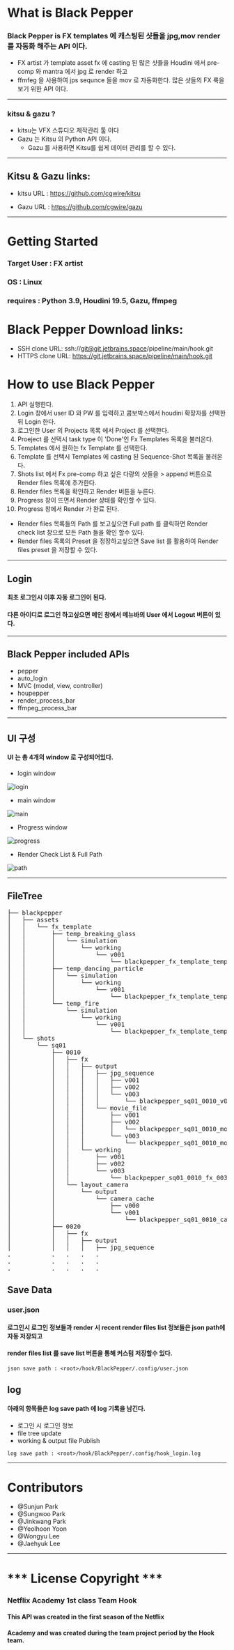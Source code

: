 # What is Black Pepper
### Black Pepper is FX templates 에 캐스팅된 샷들을 jpg,mov render를  자동화 해주는 API 이다.

* FX artist 가 template asset fx 에 casting 된 많은 샷들을 Houdini 에서 pre-comp 와 mantra 에서 jpg 로 render 하고
* ffmfeg 을 사용하여 jps sequnce 들을 mov 로 자동화한다. 많은 샷들의 FX 룩을 보기 위한 API 이다.  

***
### kitsu & gazu ?
* kitsu는 VFX 스튜디오 제작관리 툴 이다
* Gazu 는 Kitsu 의 Python API 이다.
  * Gazu 를 사용하면  Kitsu를 쉽게 데이터 관리를 할 수 있다.

***
## Kitsu & Gazu links:

* kitsu URL : https://github.com/cgwire/kitsu

* Gazu URL : https://github.com/cgwire/gazu
***
# Getting Started
### Target User : FX artist
### OS : Linux
### requires : Python 3.9, Houdini 19.5, Gazu, ffmpeg

# Black Pepper Download links:
* SSH clone URL: ssh://git@git.jetbrains.space/pipeline/main/hook.git
* HTTPS clone URL: https://git.jetbrains.space/pipeline/main/hook.git

# How to use Black Pepper
1. API 실행한다.
2. Login 창에서 user ID 와 PW 를 입력하고 콤보박스에서 houdini 확장자를 선택한 뒤 Login 한다.
3. 로그인한 User 의 Projects 목록 에서 Project 를 선택한다.
4. Proeject 를 선택시 task type 이 'Done'인 Fx Templates 목록을 불러온다.
5. Templates 에서 원하는 fx Template 를 선택한다.
6. Template 를 선택시 Templates 에 casting 된 Sequence-Shot 목록을 불러온다.
7. Shots list 에서 Fx pre-comp 하고 싶은 다량의 샷들을 > append 버튼으로 Render files 목록에 추가한다.
8. Render files 목록을 확인하고 Render 버튼을 누른다.
9. Progress 창이 뜨면서 Render 상태를 확인할 수 있다.
10. Progress 창에서 Render 가 완료 된다.
* Render files 목록들의 Path 를 보고싶으면 Full path 를 클릭하면 Render check list 창으로 모든 Path 들을 확인 할수 있다.
* Render files 목록의 Preset 을 정장하고싶으면 Save list 를 활용하여 Render files preset 을 저장할 수 있다.
***
## Login

#### 최초 로그인시 이후 자동 로그인이 된다.
#### 다른 아이디로 로그인 하고싶으면 메인 창에서 메뉴바의 User 에서 Logout 버튼이 있다.

***
##  Black Pepper included APIs

* pepper
* auto_login
* MVC (model, view, controller)
* houpepper
* render_process_bar
* ffmpeg_process_bar
***
## UI 구성 

#### UI 는 총 4개의 window 로 구성되어있다.

* login window 

![login](./img/login.png)

* main window

![main](./img/main.png)
* Progress window

![progress](./img/progress.png)

* Render Check List & Full Path

![path](./img/path.png)

***
## FileTree
<pre>
├── blackpepper
│   ├── assets
│   │   └── fx_template
│   │       ├── temp_breaking_glass
│   │       │   └── simulation
│   │       │       └── working
│   │       │           └── v001
│   │       │               └── blackpepper_fx_template_temp_breaking_glass_simulation_001.hipnc
│   │       ├── temp_dancing_particle
│   │       │   └── simulation
│   │       │       └── working
│   │       │           └── v001
│   │       │               └── blackpepper_fx_template_temp_dancing_particle_simulation_001.hipnc
│   │       └── temp_fire
│   │           └── simulation
│   │               └── working
│   │                   └── v001
│   │                       └── blackpepper_fx_template_temp_fire_simulation_001.hipnc
│   └── shots
│       └── sq01
│           ├── 0010
│           │   ├── fx
│           │   │   ├── output
│           │   │   │   ├── jpg_sequence
│           │   │   │   │   ├── v001
│           │   │   │   │   ├── v002
│           │   │   │   │   └── v003
│           │   │   │   │       └── blackpepper_sq01_0010_v003_####.jpg
│           │   │   │   └── movie_file
│           │   │   │       ├── v001
│           │   │   │       ├── v002
│           │   │   │       │   └── blackpepper_sq01_0010_movie_file_v002.mov
│           │   │   │       └── v003
│           │   │   │           └── blackpepper_sq01_0010_movie_file_v003.mov
│           │   │   └── working
│           │   │       ├── v001
│           │   │       ├── v002
│           │   │       └── v003
│           │   │           └── blackpepper_sq01_0010_fx_003.hipnc
│           │   └── layout_camera
│           │       └── output
│           │           └── camera_cache
│           │               ├── v000
│           │               └── v001
│           │                   └── blackpepper_sq01_0010_camera_cache_v001.abc
│           ├── 0020
│           │   ├── fx
│           │   │   ├── output
│           │   │   │   ├── jpg_sequence
.           .   .   .   .
.           .   .   .   .
.           .   .   .   .
</pre>
## Save Data

### user.json
#### 로그인시 로그인 정보들과 render 시 recent render files list 정보들은 json path에 자동 저장되고
#### render files list 를 save list 버튼을 통해 커스텀 저장할수 있다.
```
json save path : <root>/hook/BlackPepper/.config/user.json
```
## log
#### 아래의 항목들은 log save path 에 log 기록을 남긴다.
* 로그인 시 로그인 정보
* file tree update
* working & output file Publish
```
log save path : <root>/hook/BlackPepper/.config/hook_login.log
```
***
# Contributors
* @Sunjun Park
* @Sungwoo Park
* @Jinkwang Park
* @Yeolhoon Yoon
* @Wongyu Lee
* @Jaehyuk Lee

***
# *** License Copyright ***

### Netflix Academy 1st class Team Hook

#### This API was created in the first season of the Netflix
#### Academy and was created during the team project period by the Hook team.